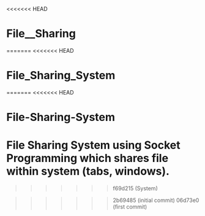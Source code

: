 <<<<<<< HEAD
# File__Sharing
=======
<<<<<<< HEAD
# File_Sharing_System
=======
<<<<<<< HEAD
# File-Sharing-System

File Sharing System using Socket Programming which shares file within system (tabs, windows).
=======
>>>>>>> f69d215 (System)

>>>>>>> 2b69485 (initial commit)
>>>>>>> 06d73e0 (first commit)
